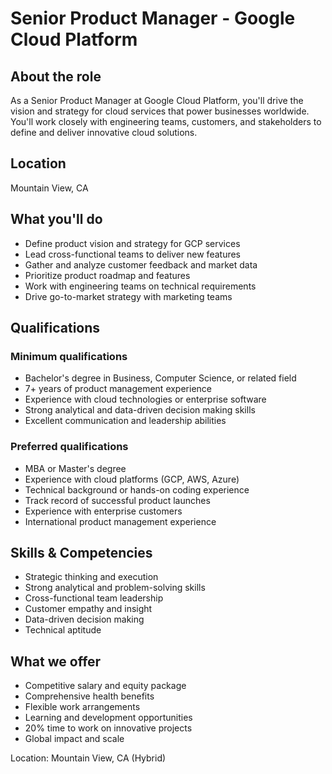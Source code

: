 # Senior Product Manager - Google Cloud Platform

## About the role
As a Senior Product Manager at Google Cloud Platform, you'll drive the vision and strategy for cloud services that power businesses worldwide. You'll work closely with engineering teams, customers, and stakeholders to define and deliver innovative cloud solutions.

## Location
Mountain View, CA

## What you'll do
- Define product vision and strategy for GCP services
- Lead cross-functional teams to deliver new features
- Gather and analyze customer feedback and market data
- Prioritize product roadmap and features
- Work with engineering teams on technical requirements
- Drive go-to-market strategy with marketing teams

## Qualifications
### Minimum qualifications
- Bachelor's degree in Business, Computer Science, or related field
- 7+ years of product management experience
- Experience with cloud technologies or enterprise software
- Strong analytical and data-driven decision making skills
- Excellent communication and leadership abilities

### Preferred qualifications
- MBA or Master's degree
- Experience with cloud platforms (GCP, AWS, Azure)
- Technical background or hands-on coding experience
- Track record of successful product launches
- Experience with enterprise customers
- International product management experience

## Skills & Competencies
- Strategic thinking and execution
- Strong analytical and problem-solving skills
- Cross-functional team leadership
- Customer empathy and insight
- Data-driven decision making
- Technical aptitude

## What we offer
- Competitive salary and equity package
- Comprehensive health benefits
- Flexible work arrangements
- Learning and development opportunities
- 20% time to work on innovative projects
- Global impact and scale

Location: Mountain View, CA (Hybrid)
